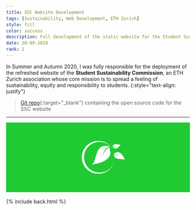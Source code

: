 ```yaml
---
title: SSC Website Development
tags: [Sustainability, Web Development, ETH Zurich]
style: fill
color: success
description: Full development of the static website for the Student Sustainability Commission at ETH Zurich
date: 20-09-2020
rank: 2
---
```


In Summer and Autumn 2020, I was fully responsible for the deployment of the refreshed website of the **Student Sustainability Commission**, an ETH Zurich association whose core mission is to spread a feeling of sustainability, equity and responsibility to students.
{:style="text-align: justify"}

> [Git repo](https://gitlab.com/maximeraafat/ssc){:target="_blank"} containing the open source code for the SSC website

<hr>

<div align="center">
  <a href="https://ssc.ethz.ch" target="_blank">
    <img src="/assets/projects/ssc_logo.svg" alt="ssc_logo" class="img-style">
  </a>
</div>

{% include back.html %}
